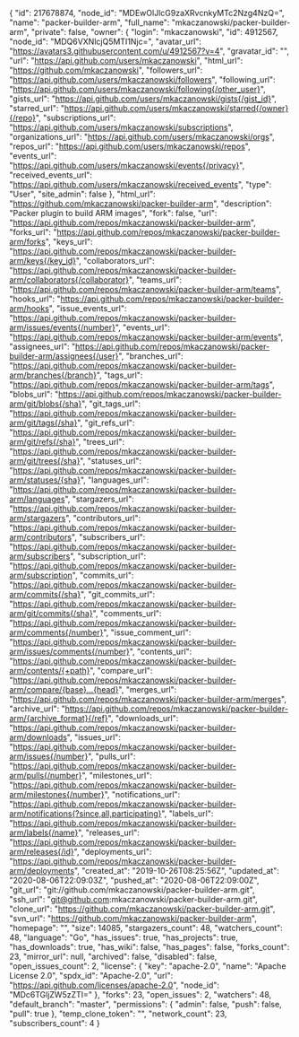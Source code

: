 {
"id": 217678874,
"node_id": "MDEwOlJlcG9zaXRvcnkyMTc2Nzg4NzQ=",
"name": "packer-builder-arm",
"full_name": "mkaczanowski/packer-builder-arm",
"private": false,
"owner": {
"login": "mkaczanowski",
"id": 4912567,
"node_id": "MDQ6VXNlcjQ5MTI1Njc=",
"avatar_url": "https://avatars3.githubusercontent.com/u/4912567?v=4",
"gravatar_id": "",
"url": "https://api.github.com/users/mkaczanowski",
"html_url": "https://github.com/mkaczanowski",
"followers_url": "https://api.github.com/users/mkaczanowski/followers",
"following_url": "https://api.github.com/users/mkaczanowski/following{/other_user}",
"gists_url": "https://api.github.com/users/mkaczanowski/gists{/gist_id}",
"starred_url": "https://api.github.com/users/mkaczanowski/starred{/owner}{/repo}",
"subscriptions_url": "https://api.github.com/users/mkaczanowski/subscriptions",
"organizations_url": "https://api.github.com/users/mkaczanowski/orgs",
"repos_url": "https://api.github.com/users/mkaczanowski/repos",
"events_url": "https://api.github.com/users/mkaczanowski/events{/privacy}",
"received_events_url": "https://api.github.com/users/mkaczanowski/received_events",
"type": "User",
"site_admin": false
},
"html_url": "https://github.com/mkaczanowski/packer-builder-arm",
"description": "Packer plugin to build ARM images",
"fork": false,
"url": "https://api.github.com/repos/mkaczanowski/packer-builder-arm",
"forks_url": "https://api.github.com/repos/mkaczanowski/packer-builder-arm/forks",
"keys_url": "https://api.github.com/repos/mkaczanowski/packer-builder-arm/keys{/key_id}",
"collaborators_url": "https://api.github.com/repos/mkaczanowski/packer-builder-arm/collaborators{/collaborator}",
"teams_url": "https://api.github.com/repos/mkaczanowski/packer-builder-arm/teams",
"hooks_url": "https://api.github.com/repos/mkaczanowski/packer-builder-arm/hooks",
"issue_events_url": "https://api.github.com/repos/mkaczanowski/packer-builder-arm/issues/events{/number}",
"events_url": "https://api.github.com/repos/mkaczanowski/packer-builder-arm/events",
"assignees_url": "https://api.github.com/repos/mkaczanowski/packer-builder-arm/assignees{/user}",
"branches_url": "https://api.github.com/repos/mkaczanowski/packer-builder-arm/branches{/branch}",
"tags_url": "https://api.github.com/repos/mkaczanowski/packer-builder-arm/tags",
"blobs_url": "https://api.github.com/repos/mkaczanowski/packer-builder-arm/git/blobs{/sha}",
"git_tags_url": "https://api.github.com/repos/mkaczanowski/packer-builder-arm/git/tags{/sha}",
"git_refs_url": "https://api.github.com/repos/mkaczanowski/packer-builder-arm/git/refs{/sha}",
"trees_url": "https://api.github.com/repos/mkaczanowski/packer-builder-arm/git/trees{/sha}",
"statuses_url": "https://api.github.com/repos/mkaczanowski/packer-builder-arm/statuses/{sha}",
"languages_url": "https://api.github.com/repos/mkaczanowski/packer-builder-arm/languages",
"stargazers_url": "https://api.github.com/repos/mkaczanowski/packer-builder-arm/stargazers",
"contributors_url": "https://api.github.com/repos/mkaczanowski/packer-builder-arm/contributors",
"subscribers_url": "https://api.github.com/repos/mkaczanowski/packer-builder-arm/subscribers",
"subscription_url": "https://api.github.com/repos/mkaczanowski/packer-builder-arm/subscription",
"commits_url": "https://api.github.com/repos/mkaczanowski/packer-builder-arm/commits{/sha}",
"git_commits_url": "https://api.github.com/repos/mkaczanowski/packer-builder-arm/git/commits{/sha}",
"comments_url": "https://api.github.com/repos/mkaczanowski/packer-builder-arm/comments{/number}",
"issue_comment_url": "https://api.github.com/repos/mkaczanowski/packer-builder-arm/issues/comments{/number}",
"contents_url": "https://api.github.com/repos/mkaczanowski/packer-builder-arm/contents/{+path}",
"compare_url": "https://api.github.com/repos/mkaczanowski/packer-builder-arm/compare/{base}...{head}",
"merges_url": "https://api.github.com/repos/mkaczanowski/packer-builder-arm/merges",
"archive_url": "https://api.github.com/repos/mkaczanowski/packer-builder-arm/{archive_format}{/ref}",
"downloads_url": "https://api.github.com/repos/mkaczanowski/packer-builder-arm/downloads",
"issues_url": "https://api.github.com/repos/mkaczanowski/packer-builder-arm/issues{/number}",
"pulls_url": "https://api.github.com/repos/mkaczanowski/packer-builder-arm/pulls{/number}",
"milestones_url": "https://api.github.com/repos/mkaczanowski/packer-builder-arm/milestones{/number}",
"notifications_url": "https://api.github.com/repos/mkaczanowski/packer-builder-arm/notifications{?since,all,participating}",
"labels_url": "https://api.github.com/repos/mkaczanowski/packer-builder-arm/labels{/name}",
"releases_url": "https://api.github.com/repos/mkaczanowski/packer-builder-arm/releases{/id}",
"deployments_url": "https://api.github.com/repos/mkaczanowski/packer-builder-arm/deployments",
"created_at": "2019-10-26T08:25:56Z",
"updated_at": "2020-08-06T22:09:03Z",
"pushed_at": "2020-08-06T22:09:00Z",
"git_url": "git://github.com/mkaczanowski/packer-builder-arm.git",
"ssh_url": "git@github.com:mkaczanowski/packer-builder-arm.git",
"clone_url": "https://github.com/mkaczanowski/packer-builder-arm.git",
"svn_url": "https://github.com/mkaczanowski/packer-builder-arm",
"homepage": "",
"size": 14085,
"stargazers_count": 48,
"watchers_count": 48,
"language": "Go",
"has_issues": true,
"has_projects": true,
"has_downloads": true,
"has_wiki": false,
"has_pages": false,
"forks_count": 23,
"mirror_url": null,
"archived": false,
"disabled": false,
"open_issues_count": 2,
"license": {
"key": "apache-2.0",
"name": "Apache License 2.0",
"spdx_id": "Apache-2.0",
"url": "https://api.github.com/licenses/apache-2.0",
"node_id": "MDc6TGljZW5zZTI="
},
"forks": 23,
"open_issues": 2,
"watchers": 48,
"default_branch": "master",
"permissions": {
"admin": false,
"push": false,
"pull": true
},
"temp_clone_token": "",
"network_count": 23,
"subscribers_count": 4
}
